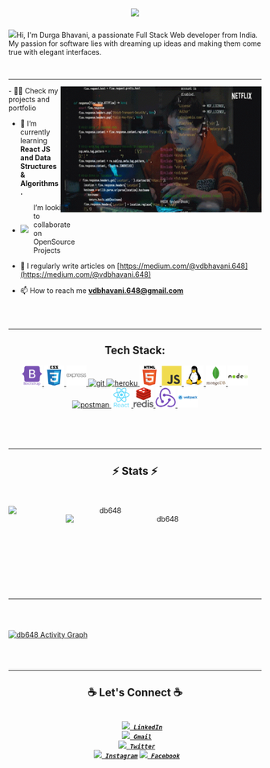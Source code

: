 <h1 align="center">
  <a href="https://git.io/typing-svg">
    <img src="https://readme-typing-svg.herokuapp.com/?lines=Hello,+There!+👋;This+is+Durga+Bhavani+V....;Nice+to+meet+you!&center=true&size=20">
  </a>
</h1>
<p>
<img src="https://media.giphy.com/media/hvRJCLFzcasrR4ia7z/giphy.gif" width="25px">Hi, I'm Durga Bhavani, a passionate Full Stack Web developer from India. My passion for software lies with dreaming up ideas and making them come true with elegant interfaces.</p>

<br>
<hr>
<img align="right" alt="GIF" src="https://github.com/db648/db648/blob/main/coding.gif?raw=true" width="400" height="250" />

<p align="left">
- 👨‍💻 Check my projects and portfolio 

- 🌱 I’m currently learning **React JS and Data Structures & Algorithms.**

- <p style="display:flex; align-items: center;"> <img src="https://img.icons8.com/color/18/000000/teamwork--v2.png" style="margin-right: 10px"/> I’m looking to collaborate on OpenSource Projects </p> 
- 📝 I regularly write articles on [https://medium.com/@vdbhavani.648](https://medium.com/@vdbhavani.648)
- 📫 How to reach me **vdbhavani.648@gmail.com**
</p>
<br><br>
<hr>

<h2 align="center">Tech Stack:</h2>
<p align="center"> <a href="https://getbootstrap.com" target="_blank" rel="noreferrer"> <img src="https://raw.githubusercontent.com/devicons/devicon/master/icons/bootstrap/bootstrap-plain-wordmark.svg" alt="bootstrap" width="40" height="40"/> </a> <a href="https://www.w3schools.com/css/" target="_blank" rel="noreferrer"> <img src="https://raw.githubusercontent.com/devicons/devicon/master/icons/css3/css3-original-wordmark.svg" alt="css3" width="40" height="40"/> </a> <a href="https://expressjs.com" target="_blank" rel="noreferrer"> <img src="https://raw.githubusercontent.com/devicons/devicon/master/icons/express/express-original-wordmark.svg" alt="express" width="40" height="40"/> </a> <a href="https://git-scm.com/" target="_blank" rel="noreferrer"> <img src="https://www.vectorlogo.zone/logos/git-scm/git-scm-icon.svg" alt="git" width="40" height="40"/> </a> <a href="https://heroku.com" target="_blank" rel="noreferrer"> <img src="https://www.vectorlogo.zone/logos/heroku/heroku-icon.svg" alt="heroku" width="40" height="40"/> </a> <a href="https://www.w3.org/html/" target="_blank" rel="noreferrer"> <img src="https://raw.githubusercontent.com/devicons/devicon/master/icons/html5/html5-original-wordmark.svg" alt="html5" width="40" height="40"/> </a> <a href="https://developer.mozilla.org/en-US/docs/Web/JavaScript" target="_blank" rel="noreferrer"> <img src="https://raw.githubusercontent.com/devicons/devicon/master/icons/javascript/javascript-original.svg" alt="javascript" width="40" height="40"/> </a> <a href="https://www.linux.org/" target="_blank" rel="noreferrer"> <img src="https://raw.githubusercontent.com/devicons/devicon/master/icons/linux/linux-original.svg" alt="linux" width="40" height="40"/> </a> <a href="https://www.mongodb.com/" target="_blank" rel="noreferrer"> <img src="https://raw.githubusercontent.com/devicons/devicon/master/icons/mongodb/mongodb-original-wordmark.svg" alt="mongodb" width="40" height="40"/> </a> <a href="https://nodejs.org" target="_blank" rel="noreferrer"> <img src="https://raw.githubusercontent.com/devicons/devicon/master/icons/nodejs/nodejs-original-wordmark.svg" alt="nodejs" width="40" height="40"/> </a> <a href="https://postman.com" target="_blank" rel="noreferrer"> <img src="https://www.vectorlogo.zone/logos/getpostman/getpostman-icon.svg" alt="postman" width="40" height="40"/> </a> <a href="https://reactjs.org/" target="_blank" rel="noreferrer"> <img src="https://raw.githubusercontent.com/devicons/devicon/master/icons/react/react-original-wordmark.svg" alt="react" width="40" height="40"/> </a> <a href="https://redis.io" target="_blank" rel="noreferrer"> <img src="https://raw.githubusercontent.com/devicons/devicon/master/icons/redis/redis-original-wordmark.svg" alt="redis" width="40" height="40"/> </a> <a href="https://redux.js.org" target="_blank" rel="noreferrer"> <img src="https://raw.githubusercontent.com/devicons/devicon/master/icons/redux/redux-original.svg" alt="redux" width="40" height="40"/> </a> <a href="https://webpack.js.org" target="_blank" rel="noreferrer"> <img src="https://raw.githubusercontent.com/devicons/devicon/d00d0969292a6569d45b06d3f350f463a0107b0d/icons/webpack/webpack-original-wordmark.svg" alt="webpack" width="40" height="40"/> </a> 
</p>
<br><br><br>
<hr>

<h2 align="center">⚡ Stats ⚡</h2>
<br>
<p align=center>
  <div align=center>
    <a href="https://github.com/denvercoder1/github-readme-streak-stats" title="Go to Source">
      <img align="left" width=390 src="https://github-readme-streak-stats.herokuapp.com/?user=db648&theme=react&border=61dafb&hide_border=true&count_private=true" alt="db648" />
    </a>
    <a href="https://github.com/anuraghazra/github-readme-stats" title="Go to Source">
      <img align="right" width=390 src="https://github-readme-stats.vercel.app/api?username=db648&count_private=true&show_icons=true&theme=react&border_color=61dafb&hide_border=true" alt="db648" />
    </a>
  </div>
  <br><br><br><br><br><br><br><br><br><br>
</p>
<hr>

<br/>
<br/>

<a href="https://github.com/db648/github-readme-activity-graph"><img alt="db648 Activity Graph" src="https://activity-graph.herokuapp.com/graph?username=db648&bg_color=0D1117&color=5BCDEC&line=5BCDEC&point=FFFFFF&hide_border=true" /></a>

<br/>
<br/>


<hr>

<h2 align="center"> ☕ Let's Connect ☕ </h2>

<h5 align="center">
 <code>
    <a href="https://www.linkedin.com/in/durga-bhavani-v-40303a219/" title="LinkedIn Profile"><img width="22" src="https://img.icons8.com/fluent/48/000000/linkedin.png"> LinkedIn</a>
 </code>
 <code><a href="" title="Gmail Account"><img width="22" src="https://img.icons8.com/color/48/000000/gmail-new.png"> Gmail</a>
 </code>
 <code><a href="https://twitter.com/VDB648" title="Twitter Profile"><img width="22" src="https://img.icons8.com/color/48/000000/twitter--v1.png"> Twitter</a>
 </code>
 <code><a href="https://www.instagram.com/" title="Instagram Profile"><img width="22" src="https://img.icons8.com/fluency/48/000000/instagram-new.png"> Instagram</a></code>
 <code><a href="https://www.facebook.com/v.db.756" title="Facebook Profile"><img width="22" src="https://img.icons8.com/fluency/48/000000/facebook-new.png"> Facebook</a></code>
 
</h5>



<!--
**db648/db648** is a ✨ _special_ ✨ repository because its `README.md` (this file) appears on your GitHub profile.

Here are some ideas to get you started:

- 🔭 I’m currently working on ...
- 🌱 I’m currently learning ...
- 👯 I’m looking to collaborate on ...
- 🤔 I’m looking for help with ...
- 💬 Ask me about ...
- 📫 How to reach me: ...
- 😄 Pronouns: ...
- ⚡ Fun fact: ...
-->
